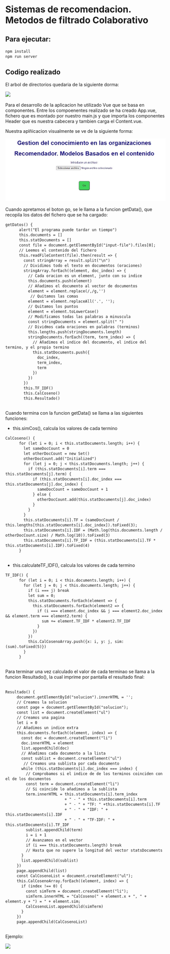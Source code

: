 # Sistemas de recomendacion. Metodos de filtrado Colaborativo

## Para ejecutar:

  ```
  npm install
  npm run server
  ```

 ## Codigo realizado

El arbol de directorios quedaria de la siguiente dorma:

![](src/assets/Arbol.png)

Para el desarrollo de la aplicacion he utilizado Vue que se basa en componentes. Entre los compoenentes realizado se ha creado App.vue, fichero que es montado por nuestro main.js y que importa los componentes Header que es nuestra cabecera y tambien carga el Content.vue.
 
Nuestra aplñicacion visualmente se ve de la siguiente forma:
 
![](src/assets/Cabecera.jpg)

Cuando apretamos el boton go, se le llama a la funcion getData(), que recopila los datos del fichero que se ha cargado:

```
getDatos() {
      alert("El programa puede tardar un tiempo")
      this.documents = []
      this.statDocuments = []
      const file = document.getElementById("input-file").files[0];  
      // Leemos el contenido del fichero
      this.readFileContent(file).then(result => {
        const stringArray = result.split("\n")                      
        // Dividimos todo el texto en documentos (oraciones)
        stringArray.forEach((element, doc_index) => {               
          // Cada oracion es un element, junto con su indice
          this.documents.push(element)                              
          // Añadimos el documento al vector de documentos
          element = element.replace(/,/g,'')                       
           // Quitamos las comas
          element = element.replaceAll('.', '');                    
          // Quitamos los puntos
          element = element.toLowerCase()                           
          // Modificamos todas las palabras a minuscula
          const stringDocuments = element.split(" ")                
          // Dividmos cada oraciones en palabras (terminos)
          this.lengths.push(stringDocuments.length)
          stringDocuments.forEach((term, term_index) => {                       
            // Añadimos el indice del documento, el indice del termino, y el propio termino
            this.statDocuments.push({
              doc_index,
              term_index,
              term
            })
          })
        })
        this.TF_IDF()
        this.CalCoseno()
        this.Resultado()
  
 ```
 
 Cuando termina con la funcion getData() se llama a las siguientes funciones:
 
 * this.simCos(), calcula los valores de cada termino

```
CalCoseno() { 
      for (let i = 0; i < this.statDocuments.length; i++) {
        let sameDocCount = 0
        let otherDocCount = new Set()
        otherDocCount.add("Initialized")
        for (let j = 0; j < this.statDocuments.length; j++) {
          if (this.statDocuments[i].term === this.statDocuments[j].term) {
            if (this.statDocuments[i].doc_index === this.statDocuments[j].doc_index) {
              sameDocCount = sameDocCount + 1
            } else {
              otherDocCount.add(this.statDocuments[j].doc_index)
            }
          }
        }
        this.statDocuments[i].TF = (sameDocCount / this.lengths[this.statDocuments[i].doc_index]).toFixed(3);
        this.statDocuments[i].IDF = (Math.log(this.documents.length / otherDocCount.size) / Math.log(10)).toFixed(3)
        this.statDocuments[i].TF_IDF = (this.statDocuments[i].TF * this.statDocuments[i].IDF).toFixed(4)
      }
  
 ```
 
* this.calculateTF_IDF(), calcula los valores de cada termino

```
TF_IDF() {
      for (let i = 0; i < this.documents.length; i++) {
        for (let j = 0; j < this.documents.length; j++) {
          if (i === j) break
          let sum = 0;
          this.statDocuments.forEach(element => {
            this.statDocuments.forEach(element2 => {
              if (i === element.doc_index && j === element2.doc_index && element.term === element2.term) {
                sum += element.TF_IDF * element2.TF_IDF
              }
            })
          })
          this.CalCosenoArray.push({x: i, y: j, sim: (sum).toFixed(5)})
        }
      }
  
 ```
 
 Para terminar una vez calculado el valor de cada terminao se llama a la funcion Resultado(), la cual imprime por pantalla el resultado final:
 
 ```
 
 Resultado() {
      document.getElementById("solucion").innerHTML = '';              
      // Creamos la solucion
      const page = document.getElementById("solucion");
      const list = document.createElement("ul")                        
      // Creamos una pagina
      let i = 0                                                        
      // Añadimos un indice extra
      this.documents.forEach((element, index) => {
        const doc = document.createElement("li")
        doc.innerHTML = element
        list.appendChild(doc)                                          
        // Añadimos cada documento a la lista
        const sublist = document.createElement("ul")                  
         // Creamos una sublista por cada documento
        while (this.statDocuments[i].doc_index === index) {            
          // Comprobamos si el indice de de los terminos coinciden con el de los documentos
          const term = document.createElement("li")                    
          // Si coincide lo añadimos a la sublista
          term.innerHTML = this.statDocuments[i].term_index 
                           + " - " + this.statDocuments[i].term
                           + " - " + "TF: " +this.statDocuments[i].TF
                           + " - " + "IDF: " + this.statDocuments[i].IDF
                           + " - " + "TF-IDF: " + this.statDocuments[i].TF_IDF
          sublist.appendChild(term)
          i = i + 1                                                    
          // Avanzamos en el vector
          if (i === this.statDocuments.length) break                   
          // Hasta que no supere la longitud del vector statsDocuments
        }
        list.appendChild(sublist)
      })
      page.appendChild(list)
      const CalCosenoList = document.createElement("ul");
      this.CalCosenoArray.forEach((element, index) => {
        if (index !== 0) {
          const simTerm = document.createElement("li");
          simTerm.innerHTML = "CalCoseno(" + element.x + ", " + element.y + ") = " + element.sim;
          CalCosenoList.appendChild(simTerm)
        }
      })
      page.appendChild(CalCosenoList)
   
   ```

Ejemplo:

![](src/assets/Ejemplo.png)

 
 
